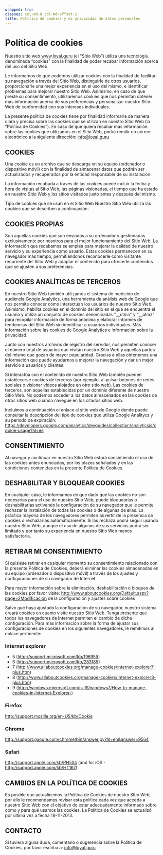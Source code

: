 ```yaml
---
wrapped: true
classes: col-md-8 col-md-offset-2
title: Política de cookies y de privacidad de datos personales
---
```


# Política de cookies

Nuestro sitio web www.loyal.guru (el “Sitio Web”) utiliza una tecnología denominada “cookies” con la finalidad de poder recabar información acerca del uso del Sitio Web.

Le informamos de que podemos utilizar cookies con la finalidad de facilitar su navegación a través del Sitio Web, distinguirle de otros usuarios, proporcionarle una mejor experiencia en el uso del mismo, e identificar problemas para mejorar nuestro Sitio Web. Asimismo, en caso de que preste su consentimiento, utilizaremos cookies que nos permitan obtener más información acerca de sus preferencias y personalizar nuestro Sitio Web de conformidad con sus intereses individuales.

La presente política de cookies tiene por finalidad informarle de manera clara y precisa sobre las cookies que se utilizan en nuestro Sitio Web (la “Política de Cookies”). En caso de que quiera recabar más información sobre las cookies que utilizamos en el Sitio Web, podrá remitir un correo electrónico a la siguiente dirección: info@loyal.guru

## COOKIES

Una cookie es un archivo que se descarga en su equipo (ordenador o dispositivo móvil) con la finalidad de almacenar datos que podrán ser actualizados y recuperados por la entidad responsable de su instalación.

La información recabada a través de las cookies puede incluir la fecha y hora de visitas al Sitio Web, las páginas visionadas, el tiempo que ha estado en nuestro Sitio Web y los sitios visitados justo antes y después del mismo.

Tipo de cookies que se usan en el Sitio Web Nuestro Sitio Web utiliza las cookies que se describen a continuación:

## COOKIES PROPIAS

Son aquellas cookies que son enviadas a su ordenador y gestionadas exclusivamente por nosotros para el mejor funcionamiento del Sitio Web. La información que recabamos se emplea para mejorar la calidad de nuestro servicio y su experiencia como usuario. Estas cookies permanecen en su navegador más tiempo, permitiéndonos reconocerle como visitante recurrente del Sitio Web y adaptar el contenido para ofrecerle contenidos que se ajusten a sus preferencias.

## COOKIES ANALÍTICAS DE TERCEROS

En nuestro Sitio Web también utilizamos el sistema de medición de audiencia Google Analytics, una herramienta de análisis web de Google que nos permite conocer cómo interactúan los usuarios de nuestro Sitio Web. Asimismo, habilita cookies en el dominio del sitio en el que se encuentra el usuario y utiliza un conjunto de cookies denominadas "__utma" y "__utmz" para recopilar información de forma anónima y elaborar informes de tendencias del Sitio Web sin identificar a usuarios individuales. Más información sobre las cookies de Google Analytics e información sobre la privacidad.

Junto con nuestros archivos de registro del servidor, nos permiten conocer el número total de usuarios que visitan nuestro Sitio Web y aquellas partes del mismo que gozan de mayor popularidad. Gracias a ellas obtenemos una información que puede ayudarnos a mejorar la navegación y dar un mejor servicio a usuarios y clientes.

Si interactúa con el contenido de nuestro Sitio Web también pueden establecerse cookies de terceros (por ejemplo, al pulsar botones de redes sociales o visionar vídeos alojados en otro sitio web). Las cookies de terceros, son aquellas establecidas por un dominio diferente de nuestro Sitio Web. No podemos acceder a los datos almacenados en las cookies de otros sitios web cuando navegue en los citados sitios web.

Incluimos a continuación el enlace al sitio web de Google donde puede consultar la descripción del tipo de cookies que utiliza Google Analitycs y su periodo de expiración: https://developers.google.com/analytics/devguides/collection/analyticsjs/cookie-usage?hl=es

## CONSENTIMIENTO

Al navegar y continuar en nuestro Sitio Web estará consintiendo el uso de las cookies antes enunciadas, por los plazos señalados y en las condiciones contenidas en la presente Política de Cookies.

## DESHABILITAR Y BLOQUEAR COOKIES

En cualquier caso, le informamos de que dado que las cookies no son necesarias para el uso de nuestro Sitio Web, puede bloquearlas o deshabilitarlas activando la configuración de su navegador que le permite rechazar la instalación de todas las cookies o de algunas de ellas. La práctica mayoría de los navegadores permiten advertir de la presencia de cookies o rechazarlas automáticamente. Si las rechaza podrá seguir usando nuestro Sitio Web, aunque el uso de algunos de sus servicios podrá ser limitado y por tanto su experiencia en nuestro Sitio Web menos satisfactoria.

## RETIRAR MI CONSENTIMIENTO

Si quisiese retirar en cualquier momento su consentimiento relacionado con la presente Política de Cookies, deberá eliminar las cookies almacenadas en su equipo (ordenador o dispositivo móvil) a través de los ajustes y configuraciones de su navegador de Internet.

Para mayor información sobre la eliminación, deshabilitación o bloqueo de las cookies por favor visite: http://www.aboutcookies.org/Default.aspx?page=2Modificación de la configuración y ajustes sobre cookies

Salvo que haya ajustado la configuración de su navegador, nuestro sistema creará cookies en cuanto visite nuestro Sitio Web. Tenga presente que todos los navegadores de Internet permiten el cambio de dicha configuración. Para más información sobre la forma de ajustar sus configuraciones de cookies en los siguientes navegadores, le remitimos al enlace pertinente:

### Internet explorer

- 5 (http://support.microsoft.com/kb/196955)
- 6 (http://support.microsoft.com/kb/283185)
- 7 (http://www.allaboutcookies.org/manage-cookies/internet-explorer7-plus.htm)
- 8 (http://www.allaboutcookies.org/manage-cookies/internet-explorer8-plus.htm)
- 9 (http://windows.microsoft.com/is-IS/windows7/How-to-manage-cookies-in-Internet-Explorer-)

### Firefox
http://support.mozilla.org/en-US/kb/Cookie

### Chrome
http://support.google.com/chrome/bin/answer.py?hl=en&answer=9564

### Safari
http://support.apple.com/kb/PH504 (and for iOS - http://support.apple.com/kb/HT167)

## CAMBIOS EN LA POLÍTICA DE COOKIES

Es posible que actualicemos la Política de Cookies de nuestro Sitio Web, por ello le recomendamos revisar esta política cada vez que acceda a nuestro Sitio Web con el objetivo de estar adecuadamente informado sobre cómo y para qué usamos las cookies. La Política de Cookies se actualizó por última vez a fecha 18-11-2013.

## CONTACTO

Si tuviera alguna duda, comentario o sugerencia sobre la Política de Cookies, por favor escriba a: info@loyal.guru